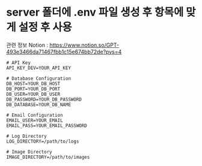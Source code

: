 # server 폴더에 .env 파일 생성 후 항목에 맞게 설정 후 사용
관련 정보 Notion : https://www.notion.so/GPT-493e3466da71467fbb1c15e674bb72de?pvs=4
```
# API Key
API_KEY_DEV=YOUR_API_KEY

# Database Configuration
DB_HOST=YOUR_DB_HOST
DB_PORT=YOUR_DB_PORT
DB_USER=YOUR_DB_USER
DB_PASSWORD=YOUR_DB_PASSWORD
DB_DATABASE=YOUR_DB_NAME

# Email Configuration
EMAIL_USER=YOUR_EMAIL
EMAIL_PASS=YOUR_EMAIL_PASSWORD

# Log Directory
LOG_DIRECTORY=/path/to/logs

# Image Directory
IMAGE_DIRECTORY=/path/to/images
```
